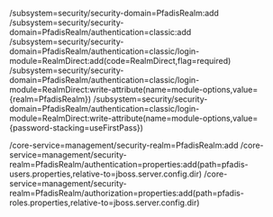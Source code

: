 /subsystem=security/security-domain=PfadisRealm:add
/subsystem=security/security-domain=PfadisRealm/authentication=classic:add
/subsystem=security/security-domain=PfadisRealm/authentication=classic/login-module=RealmDirect:add(code=RealmDirect,flag=required)
/subsystem=security/security-domain=PfadisRealm/authentication=classic/login-module=RealmDirect:write-attribute(name=module-options,value={realm=PfadisRealm})
/subsystem=security/security-domain=PfadisRealm/authentication=classic/login-module=RealmDirect:write-attribute(name=module-options,value={password-stacking=useFirstPass})

/core-service=management/security-realm=PfadisRealm:add
/core-service=management/security-realm=PfadisRealm/authentication=properties:add(path=pfadis-users.properties,relative-to=jboss.server.config.dir)
/core-service=management/security-realm=PfadisRealm/authorization=properties:add(path=pfadis-roles.properties,relative-to=jboss.server.config.dir)

